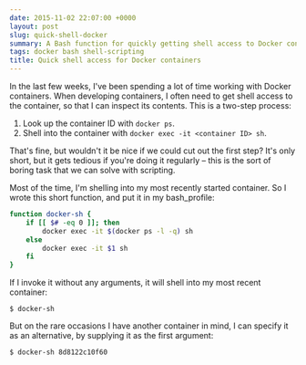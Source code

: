 ```yaml
---
date: 2015-11-02 22:07:00 +0000
layout: post
slug: quick-shell-docker
summary: A Bash function for quickly getting shell access to Docker containers.
tags: docker bash shell-scripting
title: Quick shell access for Docker containers
---
```


In the last few weeks, I've been spending a lot of time working with Docker containers.
When developing containers, I often need to get shell access to the container, so that I can inspect its contents.
This is a two-step process:

1. Look up the container ID with `docker ps`.
2. Shell into the container with `docker exec -it <container ID> sh`.

That's fine, but wouldn't it be nice if we could cut out the first step?
It's only short, but it gets tedious if you're doing it regularly &ndash; this is the sort of boring task that we can solve with scripting.

Most of the time, I'm shelling into my most recently started container.
So I wrote this short function, and put it in my bash_profile:

```bash
function docker-sh {
    if [[ $# -eq 0 ]]; then
        docker exec -it $(docker ps -l -q) sh
    else
        docker exec -it $1 sh
    fi
}
```

If I invoke it without any arguments, it will shell into my most recent container:

```console
$ docker-sh
```

But on the rare occasions I have another container in mind, I can specify it as an alternative, by supplying it as the first argument:

```console
$ docker-sh 8d8122c10f60
```
